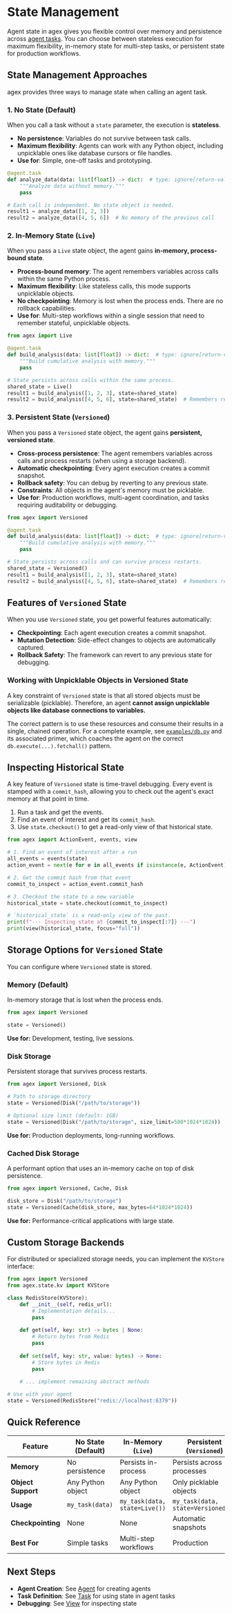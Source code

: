 # State Management

Agent state in agex gives you flexible control over memory and persistence across [agent tasks](task.md). You can choose between stateless execution for maximum flexibility, in-memory state for multi-step tasks, or persistent state for production workflows.

## State Management Approaches

agex provides three ways to manage state when calling an agent task.

### 1. No State (Default)
When you call a task without a `state` parameter, the execution is **stateless**.

- **No persistence**: Variables do not survive between task calls.
- **Maximum flexibility**: Agents can work with any Python object, including unpicklable ones like database cursors or file handles.
- **Use for**: Simple, one-off tasks and prototyping.

```python
@agent.task
def analyze_data(data: list[float]) -> dict:  # type: ignore[return-value]
    """Analyze data without memory."""
    pass

# Each call is independent. No state object is needed.
result1 = analyze_data([1, 2, 3])
result2 = analyze_data([4, 5, 6])  # No memory of the previous call
```

### 2. In-Memory State (`Live`)
When you pass a `Live` state object, the agent gains **in-memory, process-bound state**.

- **Process-bound memory**: The agent remembers variables across calls within the same Python process.
- **Maximum flexibility**: Like stateless calls, this mode supports unpicklable objects.
- **No checkpointing**: Memory is lost when the process ends. There are no rollback capabilities.
- **Use for**: Multi-step workflows within a single session that need to remember stateful, unpicklable objects.

```python
from agex import Live

@agent.task  
def build_analysis(data: list[float]) -> dict:  # type: ignore[return-value]
    """Build cumulative analysis with memory."""
    pass

# State persists across calls within the same process.
shared_state = Live()
result1 = build_analysis([1, 2, 3], state=shared_state)
result2 = build_analysis([4, 5, 6], state=shared_state)  # Remembers result1
```

### 3. Persistent State (`Versioned`)
When you pass a `Versioned` state object, the agent gains **persistent, versioned state**.

- **Cross-process persistence**: The agent remembers variables across calls and process restarts (when using a storage backend).
- **Automatic checkpointing**: Every agent execution creates a commit snapshot.
- **Rollback safety**: You can debug by reverting to any previous state.
- **Constraints**: All objects in the agent's memory must be picklable.
- **Use for**: Production workflows, multi-agent coordination, and tasks requiring auditability or debugging.

```python
from agex import Versioned

@agent.task  
def build_analysis(data: list[float]) -> dict:  # type: ignore[return-value]
    """Build cumulative analysis with memory."""
    pass

# State persists across calls and can survive process restarts.
shared_state = Versioned()
result1 = build_analysis([1, 2, 3], state=shared_state)
result2 = build_analysis([4, 5, 6], state=shared_state)  # Remembers result1
```

## Features of `Versioned` State

When you use `Versioned` state, you get powerful features automatically:

- **Checkpointing**: Each agent execution creates a commit snapshot.
- **Mutation Detection**: Side-effect changes to objects are automatically captured.
- **Rollback Safety**: The framework can revert to any previous state for debugging.

### Working with Unpicklable Objects in Versioned State
A key constraint of `Versioned` state is that all stored objects must be serializable (picklable). Therefore, an agent **cannot assign unpicklable objects like database connections to variables.**

The correct pattern is to use these resources and consume their results in a single, chained operation. For a complete example, see [`examples/db.py`](https://github.com/ashenfad/agex/blob/main/examples/db.py) and its associated primer, which coaches the agent on the correct `db.execute(...).fetchall()` pattern.

## Inspecting Historical State

A key feature of `Versioned` state is time-travel debugging. Every event is stamped with a `commit_hash`, allowing you to check out the agent's exact memory at that point in time.

1.  Run a task and get the events.
2.  Find an event of interest and get its `commit_hash`.
3.  Use `state.checkout()` to get a read-only view of that historical state.

```python
from agex import ActionEvent, events, view

# 1. Find an event of interest after a run
all_events = events(state)
action_event = next(e for e in all_events if isinstance(e, ActionEvent))

# 2. Get the commit hash from that event
commit_to_inspect = action_event.commit_hash

# 3. Checkout the state to a new variable
historical_state = state.checkout(commit_to_inspect)

# `historical_state` is a read-only view of the past.
print(f"--- Inspecting state at {commit_to_inspect[:7]} ---")
print(view(historical_state, focus="full"))
```

## Storage Options for `Versioned` State

You can configure where `Versioned` state is stored.

### Memory (Default)
In-memory storage that is lost when the process ends.
```python
from agex import Versioned

state = Versioned()
```
**Use for:** Development, testing, live sessions.

### Disk Storage
Persistent storage that survives process restarts.
```python
from agex import Versioned, Disk

# Path to storage directory
state = Versioned(Disk("/path/to/storage"))

# Optional size limit (default: 1GB)
state = Versioned(Disk("/path/to/storage", size_limit=500*1024*1024))
```
**Use for:** Production deployments, long-running workflows.

### Cached Disk Storage
A performant option that uses an in-memory cache on top of disk persistence.
```python
from agex import Versioned, Cache, Disk

disk_store = Disk("/path/to/storage")
state = Versioned(Cache(disk_store, max_bytes=64*1024*1024))
```
**Use for:** Performance-critical applications with large state.

## Custom Storage Backends

For distributed or specialized storage needs, you can implement the `KVStore` interface:

```python
from agex import Versioned
from agex.state.kv import KVStore

class RedisStore(KVStore):
    def __init__(self, redis_url):
        # Implementation details...
        pass
    
    def get(self, key: str) -> bytes | None:
        # Return bytes from Redis
        pass
    
    def set(self, key: str, value: bytes) -> None:
        # Store bytes in Redis
        pass
    
    # ... implement remaining abstract methods

# Use with your agent
state = Versioned(RedisStore("redis://localhost:6379"))
```

## Quick Reference

| Feature | No State (Default) | In-Memory (`Live`) | Persistent (`Versioned`) |
|---|---|---|---|
| **Memory** | No persistence | Persists in-process | Persists across processes |
| **Object Support** | Any Python object | Any Python object | Only picklable objects |
| **Usage** | `my_task(data)` | `my_task(data, state=Live())` | `my_task(data, state=Versioned())` |
| **Checkpointing** | None | None | Automatic snapshots |
| **Best For** | Simple tasks | Multi-step workflows | Production |


## Next Steps

- **Agent Creation**: See [Agent](agent.md) for creating agents
- **Task Definition**: See [Task](task.md) for using state in agent tasks
- **Debugging**: See [View](view.md) for inspecting state
